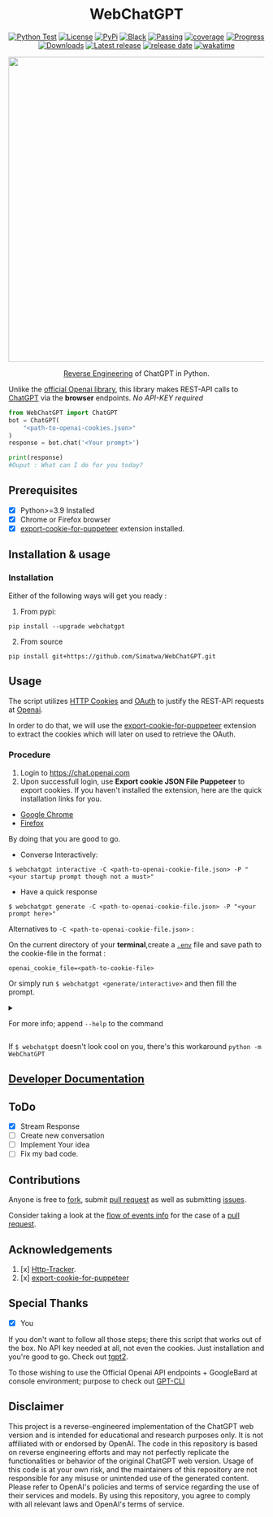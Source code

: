 <h1 align="center"> WebChatGPT </h1>

<p align="center">
<a href="https://github.com/Simatwa/WebChatGPT/actions/workflows/python-test.yml"><img src="https://github.com/Simatwa/WebChatGPT/actions/workflows/python-test.yml/badge.svg" alt="Python Test"/></a>
<a href="LICENSE"><img alt="License" src="https://img.shields.io/static/v1?logo=GPL&color=Blue&message=GNUv3&label=License"/></a>
<a href="https://pypi.org/project/webchatgpt"><img alt="PyPi" src="https://img.shields.io/static/v1?logo=pypi&label=Pypi&message=v0.2.2&color=green"/></a>
<a href="https://github.com/psf/black"><img alt="Black" src="https://img.shields.io/static/v1?logo=Black&label=Code-style&message=Black"/></a>
<a href="#"><img alt="Passing" src="https://img.shields.io/static/v1?logo=Docs&label=Docs&message=Passing&color=green"/></a>
<a href="#"><img alt="coverage" src="https://img.shields.io/static/v1?logo=Coverage&label=Coverage&message=90%&color=yellowgreen"/></a>
<a href="#" alt="progress"><img alt="Progress" src="https://img.shields.io/static/v1?logo=Progress&label=Progress&message=95%&color=green"/></a>
<a href="https://pepy.tech/project/webchatgpt"><img src="https://static.pepy.tech/personalized-badge/webchatgpt?period=total&units=international_system&left_color=grey&right_color=green&left_text=Downloads" alt="Downloads"></a>
<!--<a href="https://github.com/Simatwa/WebChatGPT/releases"><img src="https://img.shields.io/github/downloads/Simatwa/WebChatGPT/total?label=Downloads&color=success" alt="Downloads"></img></a> -->
<a href="https://github.com/Simatwa/WebChatGPT/releases"><img src="https://img.shields.io/github/v/release/Simatwa/WebChatGPT?color=success&label=Release&logo=github" alt="Latest release"></img></a>
<a href="https://github.com/Simatwa/WebChatGPT/releases"><img src="https://img.shields.io/github/release-date/Simatwa/WebChatGPT?label=Release date&logo=github" alt="release date"></img></a>
<a href="https://wakatime.com/badge/github/Simatwa/WebChatGPT"><img src="https://wakatime.com/badge/github/Simatwa/WebChatGPT.svg" alt="wakatime"></a>
</p>

<p align="center">
<img width="600" height="auto" src="https://github.com/Simatwa/WebChatGPT/blob/main/assets/demo.gif?raw=true"/>
</p>

<p align="center">
<a href="https://en.wikipedia.org/wiki/Reverse_engineering">Reverse Engineering</a> of ChatGPT in Python.
</p> 

Unlike the [official Openai library](https://github.com/openai/openai-python), this library makes REST-API calls to [ChatGPT](https://chat.openai.com) via the **browser** endpoints. *No API-KEY required*


```python
from WebChatGPT import ChatGPT
bot = ChatGPT(
    "<path-to-openai-cookies.json>"
)
response = bot.chat('<Your prompt>')

print(response)
#Ouput : What can I do for you today?
```

## Prerequisites

- [x] Python>=3.9 Installed
- [x] Chrome or Firefox browser
- [x] [export-cookie-for-puppeteer](https://github.com/ktty1220/export-cookie-for-puppeteer) extension installed.

## Installation & usage

### Installation

Either of the following ways will get you ready :

1. From pypi:
  
  ```
  pip install --upgrade webchatgpt
  ```

2. From source

```
pip install git+https://github.com/Simatwa/WebChatGPT.git
```

## Usage

The script utilizes [HTTP Cookies](https://en.wikipedia.org/wiki/HTTP_cookie) and [OAuth](https://en.wikipedia.org/wiki/OAuth) to justify the REST-API requests at [Openai](https://openai.com). 

In order to do that, we will use the [export-cookie-for-puppeteer](https://github.com/ktty1220/export-cookie-for-puppeteer) extension to extract the cookies which will later on used to retrieve the OAuth.

### Procedure

1. Login to https://chat.openai.com
2. Upon successfull login, use **Export cookie JSON File Puppeteer** to export cookies. If you haven't installed the extension, here are  the quick installation links for you. 
 - [Google Chrome](https://chrome.google.com/webstore/detail/nmckokihipjgplolmcmjakknndddifde)
- [Firefox](https://addons.mozilla.org/ja/firefox/addon/%E3%82%AF%E3%83%83%E3%82%AD%E3%83%BCjson%E3%83%95%E3%82%A1%E3%82%A4%E3%83%AB%E5%87%BA%E5%8A%9B-for-puppeteer/)

By doing that you are good to go.


- Converse Interactively:

```
$ webchatgpt interactive -C <path-to-openai-cookie-file.json> -P "<your startup prompt though not a must>"
```

- Have a quick response

```
$ webchatgpt generate -C <path-to-openai-cookie-file.json> -P "<your prompt here>"
```

Alternatives to `-C <path-to-openai-cookie-file.json>` :

On the current directory of your **terminal**,create a [`.env`](https://github.com/Simatwa/WebChatGPT/blob/main/env) file and save path to the cookie-file in the format :

```
openai_cookie_file=<path-to-cookie-file>
```

Or simply run `$ webchatgpt <generate/interactive>` and then fill the prompt.

<details>

<summary>

For more info; append `--help` to the command

</summary>

<details>

<summary>

`$ webchatgpt --help`

</summary>


```
Usage: webchatgpt [OPTIONS] COMMAND [ARGS]...

  Reverse Engineered ChatGPT Web-version

Options:
  --help  Show this message and exit.

Commands:
  generate     Generate a quick response with ChatGPT
  interactive  Chat with ChatGPT interactively
```

</details>


<details>

<summary>

` $ webchatgpt generate --help`

</summary>


```
Usage: webchatgpt generate [OPTIONS]

  Generate a quick response with ChatGPT

Options:
  -C, --cookie-path PATH  Path to .json file containing cookies for
                          `chat.openai.com`
  -M, --model TEXT        ChatGPT's model to be used
  -I, --index INTEGER     Conversation index to resume from
  -P, --prompt TEXT       Start conversation with this messsage
  --help                  Show this message and exit.
```

</details>


<details>

<summary>

` $ webchatgpt interactive --help`

</summary>

```
Usage: webchatgpt interactive [OPTIONS]

  Chat with ChatGPT interactively

Options:
  -C, --cookie-path PATH          Path to .json file containing cookies for
                                  `chat.openai.com`
  -M, --model TEXT                ChatGPT's model to be used
  -I, --index INTEGER             Conversation index to resume from
  -P, --prompt TEXT               Start conversation with this messsage
  -B, --busy-bar-index INTEGER RANGE
                                  Busy bar index [0:/, 1:■█■■■]  [0<=x<=1]
  --help                          Show this message and exit.
```

</details>

Running `h` while in interactive prompt:

```
╒════╤════════════════════════╤═══════════════════════════════════════╕
│    │ Command                │ Action                                │
╞════╪════════════════════════╪═══════════════════════════════════════╡
│  0 │ h                      │ Show this help info                   │
├────┼────────────────────────┼───────────────────────────────────────┤
│  1 │ history                │ Show conversation history             │
├────┼────────────────────────┼───────────────────────────────────────┤
│  2 │ share                  │ Share conversation by link            │
├────┼────────────────────────┼───────────────────────────────────────┤
│  3 │ stop_share             │ Revoke shared conversation link       │
├────┼────────────────────────┼───────────────────────────────────────┤
│  4 │ rename                 │ Rename conversation title             │
├────┼────────────────────────┼───────────────────────────────────────┤
│  5 │ archive                │ Archive or unarchive a conversation   │
├────┼────────────────────────┼───────────────────────────────────────┤
│  6 │ shared_conversations   │ Show shared conversations             │
├────┼────────────────────────┼───────────────────────────────────────┤
│  7 │ previous_conversations │ Show previous conversations           │
├────┼────────────────────────┼───────────────────────────────────────┤
│  8 │ delete_conversation    │ Delete a particular conversation      │
├────┼────────────────────────┼───────────────────────────────────────┤
│  9 │ prompts                │ Generate random prompts               │
├────┼────────────────────────┼───────────────────────────────────────┤
│ 10 │ account_info           │ ChatGPT account info/setings          │
├────┼────────────────────────┼───────────────────────────────────────┤
│ 11 │ ask                    │ Show raw response from ChatGPT        │
├────┼────────────────────────┼───────────────────────────────────────┤
│ 12 │ auth                   │ Show current user auth info           │
├────┼────────────────────────┼───────────────────────────────────────┤
│ 13 │ migrate                │ Shift to another conversation         │
├────┼────────────────────────┼───────────────────────────────────────┤
│ 14 │ set_theme              │ Set theme for displaying codes        │
├────┼────────────────────────┼───────────────────────────────────────┤
│ 15 │ copy_this              │ Copy last response                    │
├────┼────────────────────────┼───────────────────────────────────────┤
│ 16 │ with_copied            │ Attach last copied text to the prompt │
├────┼────────────────────────┼───────────────────────────────────────┤
│ 17 │ ./<command>            │ Run system command                    │
├────┼────────────────────────┼───────────────────────────────────────┤
│ 18 │ <any other>            │ Interact with ChatGPT                 │
├────┼────────────────────────┼───────────────────────────────────────┤
│ 19 │ exit                   │ Quit Program                          │
╘════╧════════════════════════╧═══════════════════════════════════════╛
```

</details>

If `$ webchatgpt` doesn't look cool on you, there's this workaround `python -m WebChatGPT`

## [Developer Documentation](https://github.com/Simatwa/WebChatGPT/blob/main/docs/DEVELOPER.md)

## ToDo

- [x] Stream Response
- [ ] Create new conversation
- [ ] Implement Your idea
- [ ] Fix my bad code.

## Contributions

Anyone is free to [fork](https://github.com/Simatwa/WebChatGPT/fork), submit [pull request](https://github.com/Simatwa/WebChatGPT/pulls/new) as well as submitting [issues](https://github.com/Simatwa/WebChatGPT/issues/new).

Consider taking a look at the [flow of events info](https://github.com/Simatwa/WebChatGPT/blob/main/docs/operations_flow.md) for the case of a [pull request](https://github.com/Simatwa/WebChatGPT/pulls).

## Acknowledgements

1. [x] [Http-Tracker](https://github.com/venukbh/http-tracker).
2. [x] [export-cookie-for-puppeteer](https://github.com/ktty1220/export-cookie-for-puppeteer)

## Special Thanks

- [x] You

If you don't want to follow all those steps; there this script that works out of the box. No API key needed at all, not even the cookies. Just installation and you're good to go. Check out [tgpt2](https://github.com/Simatwa/tgpt2/).

To those wishing to use the Official Openai API endpoints + GoogleBard at console environment; purpose to check out [GPT-CLI](https://github.com/Simatwa/GPT-CLI)

## Disclaimer

This project is a reverse-engineered implementation of the ChatGPT web version and is intended for educational and research purposes only. It is not affiliated with or endorsed by OpenAI. The code in this repository is based on reverse engineering efforts and may not perfectly replicate the functionalities or behavior of the original ChatGPT web version. Usage of this code is at your own risk, and the maintainers of this repository are not responsible for any misuse or unintended use of the generated content. Please refer to OpenAI's policies and terms of service regarding the use of their services and models. By using this repository, you agree to comply with all relevant laws and OpenAI's terms of service.
